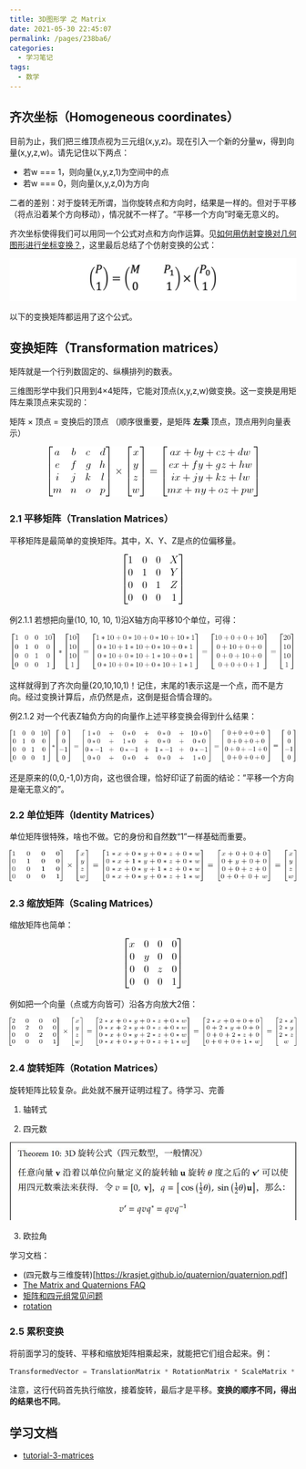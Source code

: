 ```yaml
---
title: 3D图形学 之 Matrix
date: 2021-05-30 22:45:07
permalink: /pages/238ba6/
categories:
  - 学习笔记
tags:
  - 数学
---
```



## 齐次坐标（Homogeneous coordinates）
目前为止，我们把三维顶点视为三元组(x,y,z)。现在引入一个新的分量w，得到向量(x,y,z,w)。请先记住以下两点：

- 若w === 1，则向量(x,y,z,1)为空间中的点
- 若w === 0，则向量(x,y,z,0)为方向

二者的差别：对于旋转无所谓，当你旋转点和方向时，结果是一样的。但对于平移（将点沿着某个方向移动），情况就不一样了。“平移一个方向”时毫无意义的。

齐次坐标使得我们可以用同一个公式对点和方向作运算。见[如何用仿射变换对几何图形进行坐标变换？](/pages/c378ed/)，这里最后总结了个仿射变换的公式：

<p align="center"><img src="./20210529010.jpeg" alt="20210529010"></p>

以下的变换矩阵都运用了这个公式。


## 变换矩阵（Transformation matrices）

矩阵就是一个行列数固定的、纵横排列的数表。

三维图形学中我们只用到4×4矩阵，它能对顶点(x,y,z,w)做变换。这一变换是用矩阵左乘顶点来实现的：

矩阵 × 顶点 = 变换后的顶点  （顺序很重要，是矩阵 **左乘** 顶点，顶点用列向量表示）

<p align="center"><img src="./20210530001.jpg" alt="20210530001"></p>

### 2.1 平移矩阵（Translation Matrices）

平移矩阵是最简单的变换矩阵。其中，X、Y、Z是点的位偏移量。
<p align="center"><img src="./20210530002.png" alt="20210530002"></p>

例2.1.1 若想把向量(10, 10, 10, 1)沿X轴方向平移10个单位，可得：

<p align="center"><img src="./20210530003.png" alt="20210530003"></p>
这样就得到了齐次向量(20,10,10,1)！记住，末尾的1表示这是一个点，而不是方向。经过变换计算后，点仍然是点，这倒是挺合情合理的。

例2.1.2 对一个代表Z轴负方向的向量作上述平移变换会得到什么结果：
<p align="center"><img src="./20210530004.png" alt="20210530004"></p>

还是原来的(0,0,-1,0)方向，这也很合理，恰好印证了前面的结论：”平移一个方向是毫无意义的”。


### 2.2 单位矩阵（Identity Matrices）
单位矩阵很特殊，啥也不做。它的身份和自然数“1”一样基础而重要。
<p align="center"><img src="./20210530005.png" alt="20210530005"></p>


### 2.3 缩放矩阵（Scaling Matrices）
缩放矩阵也简单：
<p align="center"><img src="./20210530006.png" alt="20210530006"></p>

例如把一个向量（点或方向皆可）沿各方向放大2倍：

<p align="center"><img src="./20210530007.png" alt="20210530007"></p>

### 2.4 旋转矩阵（Rotation Matrices）
旋转矩阵比较复杂。此处就不展开证明过程了。待学习、完善

1. 轴转式

2. 四元数
<p align="center"><img src="./20210603001.jpg" alt="20210603001"></p>

3. 欧拉角

学习文档：
- (四元数与三维旋转)[https://krasjet.github.io/quaternion/quaternion.pdf]
- [The Matrix and Quaternions FAQ](http://www.opengl-tutorial.org/assets/faq_quaternions/index.html)
- [矩阵和四元组常见问题](http://www.opengl-tutorial.org/assets/faq_quaternions/index.html#Q11)
- [rotation](http://www.opengl-tutorial.org/intermediate-tutorials/tutorial-17-quaternions/)


### 2.5 累积变换
将前面学习的旋转、平移和缩放矩阵相乘起来，就能把它们组合起来。例：

```js
TransformedVector = TranslationMatrix * RotationMatrix * ScaleMatrix * OriginalVector;
```

注意，这行代码首先执行缩放，接着旋转，最后才是平移。**变换的顺序不同，得出的结果也不同**。


## 学习文档

- [tutorial-3-matrices](http://www.opengl-tutorial.org/cn/beginners-tutorials/tutorial-3-matrices/)
